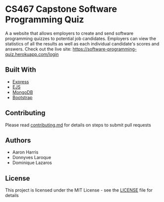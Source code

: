# CS467 Capstone Software Programming Quiz  
A a website that allows employers to create and send software programming quizzes to potential job candidates. Employers can view the statistics of all the results 
as well as each individual candidate's scores and answers. 
Check out the live site: https://software-programming-quiz.herokuapp.com/login

## Built With
* [Express](https://github.com/expressjs/express)
* [EJS](https://github.com/mde/ejs)
* [MongoDB](https://github.com/mongodb/mongo)
* [Bootstrap](https://github.com/twbs/bootstrap)

## Contributing
Please read [contributing.md](contributing.md) for details on steps to submit pull requests

## Authors
* Aaron Harris
* Donnyves Laroque
* Dominique Lazaros

## License
This project is licensed under the MIT License - see the [LICENSE](LICENSE) file for details
